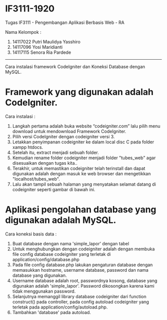 # IF3111-1920
Tugas IF3111 - Pengembangan Aplikasi Berbasis Web - RA

Nama Kelompok :
1. 14117022 Putri Maulidya Yasshiro
2. 14117096 Yosi Maridianti
3. 14117115 Senora Ria Pardede 

___________________________________________________________

Cara instalasi framework CodeIgniter dan Koneksi Database dengan MySQL.
# Framework yang digunakan adalah CodeIgniter. 
Cara instalasi :
1) Langkah pertama adalah buka website “codeigniter.com” lalu pilih menu download untuk mendownload Framework CodeIgniter.
2) Pilih versi CodeIgniter dengan codeigniter versi 3. 
3) Letakkan penyimpanan codeigniter ke dalam local disc C pada folder xampp htdocs.
4) Setelah itu, extract menjadi sebuah folder.
5) Kemudian rename folder codeigniter menjadi folder "tubes_web" agar disesuaikan dengan tugas kita..
6) Terakhir, untuk memastikan codeigniter telah terinstall dan dapat digunakan adalah dengan masuk ke web browser dan mengetikkan "localhost/tubes_web".
7) Lalu akan tampil sebuah halaman yang menyatakan selamat datang di codeigniter seperti gambar di bawah ini.

# Aplikasi pengolahan database yang digunakan adalah MySQL.
Cara koneksi basis data :
1) Buat database dengan nama 'simple_lapor' dengan tabel
2) Untuk menghubungkan dengan codeigniter adalah dengan membuka file config database codeigniter yang terletak di application/config/database.php
3) Pada file config database.php lakukan pengaturan database dengan memasukkan hostname, username database, password dan nama database yang digunakan.
4) Username database adalah root, passwordnya kosong, database yang digunakan adalah 'simple_lapor'. Password dikosongkan karena kami tidak menggunakan password.
5) Selanjutnya memanggil library database codeigniter dari function construct() pada controller, pada config autoload codeigniter yang terletak pada application/config/autoload.php.
6) Tambahkan 'database' pada autoload.
